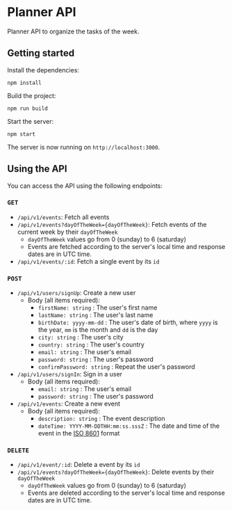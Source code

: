 # Planner API

Planner API to organize the tasks of the week.

## Getting started

Install the dependencies:

```
npm install
```

Build the project:

```
npm run build
```

Start the server:

```
npm start
```

The server is now running on `http://localhost:3000`.

## Using the API

You can access the API using the following endpoints:

### `GET`

- `/api/v1/events`: Fetch all events
- `/api/v1/events?dayOfTheWeek={dayOfTheWeek}`: Fetch events of the current week by their `dayOfTheWeek`
  - `dayOfTheWeek` values go from 0 (sunday) to 6 (saturday)
  - Events are fetched according to the server's local time and response dates are in UTC time.
- `/api/v1/events/:id`: Fetch a single event by its `id`

### `POST`

- `/api/v1/users/signUp`: Create a new user
  - Body (all items required):
    - `firstName: string` : The user's first name
    - `lastName: string` : The user's last name
    - `birthDate: yyyy-mm-dd` : The user's date of birth, where `yyyy` is the year, `mm` is the month and `dd` is the day
    - `city: string` : The user's city
    - `country: string` : The user's country
    - `email: string` : The user's email
    - `password: string` : The user's password
    - `confirmPassword: string` : Repeat the user's password
- `/api/v1/users/signIn`: Sign in a user
  - Body (all items required):
    - `email: string` : The user's email
    - `password: string` : The user's password
- `/api/v1/events`: Create a new event
  - Body (all items required):
    - `description: string` : The event description
    - `dateTime: YYYY-MM-DDTHH:mm:ss.sssZ` : The date and time of the event in the [ISO 8601](https://en.wikipedia.org/wiki/ISO_8601) format

### `DELETE`

- `/api/v1/event/:id`: Delete a event by its `id`
- `/api/v1/events?dayOfTheWeek={dayOfTheWeek}`: Delete events by their `dayOfTheWeek`
  - `dayOfTheWeek` values go from 0 (sunday) to 6 (saturday)
  - Events are deleted according to the server's local time and response dates are in UTC time.
